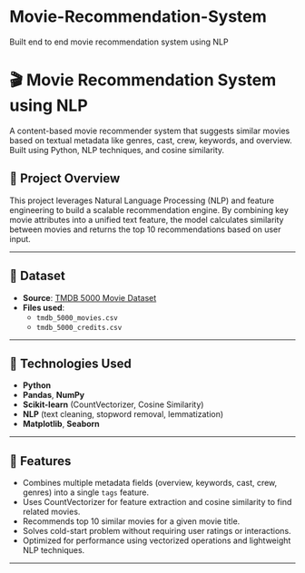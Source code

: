 # Movie-Recommendation-System
Built end to end movie recommendation system using NLP


# 🎬 Movie Recommendation System using NLP

A content-based movie recommender system that suggests similar movies based on textual metadata like genres, cast, crew, keywords, and overview. Built using Python, NLP techniques, and cosine similarity.

## 📌 Project Overview

This project leverages Natural Language Processing (NLP) and feature engineering to build a scalable recommendation engine. By combining key movie attributes into a unified text feature, the model calculates similarity between movies and returns the top 10 recommendations based on user input.

---

## 📂 Dataset

- **Source**: [TMDB 5000 Movie Dataset](https://www.kaggle.com/datasets/tmdb/tmdb-movie-metadata)
- **Files used**:  
  - `tmdb_5000_movies.csv`  
  - `tmdb_5000_credits.csv`

---

## 🧠 Technologies Used

- **Python**
- **Pandas**, **NumPy**
- **Scikit-learn** (CountVectorizer, Cosine Similarity)
- **NLP** (text cleaning, stopword removal, lemmatization)
- **Matplotlib**, **Seaborn**

---

## 🚀 Features

- Combines multiple metadata fields (overview, keywords, cast, crew, genres) into a single `tags` feature.
- Uses CountVectorizer for feature extraction and cosine similarity to find related movies.
- Recommends top 10 similar movies for a given movie title.
- Solves cold-start problem without requiring user ratings or interactions.
- Optimized for performance using vectorized operations and lightweight NLP techniques.

---
